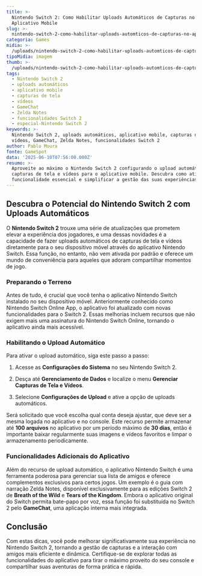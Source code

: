 ```yaml
---
title: >-
  Nintendo Switch 2: Como Habilitar Uploads Automáticos de Capturas no
  Aplicativo Mobile
slug: >-
  nintendo-switch-2-como-habilitar-uploads-automticos-de-capturas-no-aplicativo-mobile
categoria: Games
midia: >-
  /uploads/nintendo-switch-2-como-habilitar-uploads-automticos-de-capturas-no-aplicativo-mobile-thumb.jpg
tipoMidia: imagem
thumb: >-
  /uploads/nintendo-switch-2-como-habilitar-uploads-automticos-de-capturas-no-aplicativo-mobile-thumb.jpg
tags:
  - Nintendo Switch 2
  - uploads automáticos
  - aplicativo mobile
  - capturas de tela
  - vídeos
  - GameChat
  - Zelda Notes
  - funcionalidades Switch 2
  - especial-Nintendo Switch 2
keywords: >-
  Nintendo Switch 2, uploads automáticos, aplicativo mobile, capturas de tela,
  vídeos, GameChat, Zelda Notes, funcionalidades Switch 2
author: Pablo Moura
fonte: GameSpot
data: '2025-06-10T07:56:00.000Z'
resumo: >-
  Aproveite ao máximo o Nintendo Switch 2 configurando o upload automático de
  capturas de tela e vídeos para o aplicativo mobile. Descubra como ativar essa
  funcionalidade essencial e simplificar a gestão das suas experiências de jogo.
---
```


## Descubra o Potencial do Nintendo Switch 2 com Uploads Automáticos

O **Nintendo Switch 2** trouxe uma série de atualizações que prometem elevar a experiência dos jogadores, e uma dessas novidades é a capacidade de fazer uploads automáticos de capturas de tela e vídeos diretamente para o seu dispositivo móvel através do aplicativo Nintendo Switch. Essa função, no entanto, não vem ativada por padrão e oferece um mundo de conveniência para aqueles que adoram compartilhar momentos de jogo.

### Preparando o Terreno

Antes de tudo, é crucial que você tenha o aplicativo Nintendo Switch instalado no seu dispositivo móvel. Anteriormente conhecido como Nintendo Switch Online App, o aplicativo foi atualizado com novas funcionalidades para o Switch 2. Essas melhorias incluem recursos que não exigem mais uma assinatura do Nintendo Switch Online, tornando o aplicativo ainda mais acessível.

### Habilitando o Upload Automático

Para ativar o upload automático, siga este passo a passo:

1. Acesse as **Configurações do Sistema** no seu Nintendo Switch 2.

2. Desça até **Gerenciamento de Dados** e localize o menu **Gerenciar Capturas de Tela e Vídeos**.

3. Selecione **Configurações de Upload** e ative a opção de uploads automáticos.

Será solicitado que você escolha qual conta deseja ajustar, que deve ser a mesma logada no aplicativo e no console. Este recurso permite armazenar até **100 arquivos** no aplicativo por um período máximo de **30 dias**, então é importante baixar regularmente suas imagens e vídeos favoritos e limpar o armazenamento periodicamente.

### Funcionalidades Adicionais do Aplicativo

Além do recurso de upload automático, o aplicativo Nintendo Switch é uma ferramenta poderosa para gerenciar sua lista de amigos e oferece complementos exclusivos para certos jogos. Um exemplo é o guia com narração Zelda Notes, disponível exclusivamente para as edições Switch 2 de **Breath of the Wild** e **Tears of the Kingdom**. Embora o aplicativo original do Switch permita bate-papo por voz, essa função foi substituída no Switch 2 pelo **GameChat**, uma aplicação interna mais integrada.

## Conclusão

Com estas dicas, você pode melhorar significativamente sua experiência no Nintendo Switch 2, tornando a gestão de capturas e a interação com amigos mais eficiente e dinâmica. Certifique-se de explorar todas as funcionalidades do aplicativo para tirar o máximo proveito do seu console e compartilhar suas aventuras de forma prática e rápida.
